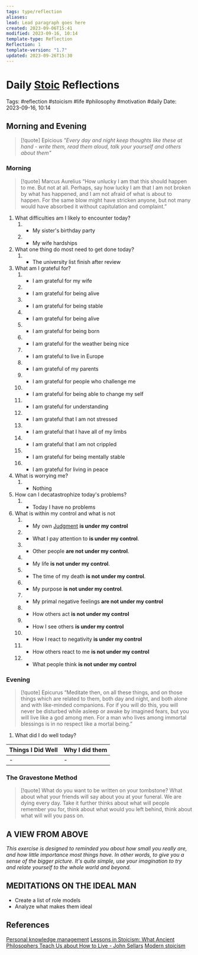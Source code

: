 ```yaml
---
tags: type/reflection
aliases: 
lead: Lead paragraph goes here
created: 2023-09-06T15:41
modified: 2023-09-16, 10:14
template-type: Reflection
Reflection: 1
template-version: "1.7"
updated: 2023-09-26T15:30
---
```



# Daily [Stoic](../SLIP-BOX/Stoicism.md) Reflections

Tags:  #reflection #stoicism #life #philosophy #motivation #daily 
Date: 2023-09-16, 10:14

## Morning and Evening

> [!quote] Epicious 
> _"Every day and night keep thoughts like these at hand - write them, 
> read them aloud, talk your yourself and others about them"_


### Morning

> [!quote] Marcus Aurelius
> “How unlucky I am that this should happen to me. But not at all. Perhaps, say 
> how lucky I am that I am not broken by what has happened, and I am not 
> afraid  of what is about to happen. For the same blow might have stricken 
> anyone, but not many would have absorbed it without capitulation 
> and complaint.”

1. What difficulties am I likely to encounter today?
	1. - My sister's birthday party 
	2. - My wife hardships 
2. What one thing do most need to get done today?
	1. - The university list finish after review 
3. What am I grateful for?
	1. - I am grateful for my wife 
	2. - I am grateful for being alive 
	3. - I am grateful for being stable
	4. - I am grateful for being alive 
	5. - I am grateful for being born
	6. - I am grateful for the weather being nice 
	7. - I am grateful to live in Europe 
	8. - I am grateful of my parents 
	9. - I am grateful for people who challenge me 
	10. - I am grateful for being able to change my self 
	11. - I am grateful for understanding 
	12. - I am grateful that I am not stressed 
	13. - I am grateful that I have all of my limbs 
	14. - I am grateful that I am not crippled
	15. - I am grateful for being mentally stable 
	16. - I am grateful for living in peace 
4. What is worrying me?
	1. - Nothing
5. How can I decatastrophize today's problems?
	1. - Today I have no problems 
6. What is within my control and what is not
	1. - My own [Judgment](../SLIP-BOX/Control%20Over%20Judgment.md) **is under my control**
	2. - What I pay attention to **is under my control**.
	3. - Other people **are not under my control**.
	4. - My life **is not under my control**.
	5. - The time of my death **is not under my control**.
	6. - My purpose **is not under my control**.
	7. - My primal negative feelings **are not under my control**
	8. - How others act **is not under my control**
	9. - How I see others **is under my control**
	10. - How I react to negativity **is under my control**
	11. - How others react to me **is not under my control**
	12. - What people think **is not under my control**

### Evening

> [!quote]  Epicurus
> “Meditate then, on all these things, and on those things which are related 
> to them, both day and night, and both alone and with like-minded 
> companions. For if you will do this, you will never be disturbed while 
> asleep or awake by imagined fears, but you will live like a god among 
> men. For a man who lives among immortal blessings is in no respect 
> like a mortal being.”

1. What did I do well today?

| Things I Did Well | Why I did them |
| ------------------- | ---------------- |
| -                 | -              |

### The Gravestone Method

> [!quote]
> What do you want to be written on your tombstone? What about what your friends will say about you at your funeral. We are dying every day. Take it further thinks about what will people remember you for, think about what would you left behind, think about what will will you pass on.

## A VIEW FROM ABOVE

_This exercise is designed to reminded you about how small you really are, and how little importance most things have. In other words, to give you a sense of the bigger picture. It's quite simple, use your imagination to try and relate yourself to the whole world and beyond._

## MEDITATIONS ON THE IDEAL MAN

- Create a list of role models 
- Analyze what makes them ideal 

## References

[Personal knowledge management](Personal%20knowledge%20management.md)
[Lessons in Stoicism: What Ancient Philosophers Teach Us about How to Live - John Sellars](https://books.google.cz/books/about/Lessons_in_Stoicism.html?id=ky84zQEACAAJ&redir_esc=y)
[Modern stoicism](https://modernstoicism.com/)


